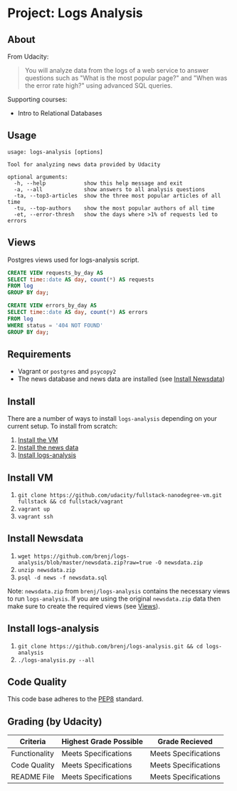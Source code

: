 Project: Logs Analysis
======================

About
-----
From Udacity:
> You will analyze data from the logs of a web service to answer questions
such as "What is the most popular page?" and "When was the error rate high?"
using advanced SQL queries.

Supporting courses:
  * Intro to Relational Databases
  
Usage
-----
```console
usage: logs-analysis [options]

Tool for analyzing news data provided by Udacity

optional arguments:
  -h, --help            show this help message and exit
  -a, --all             show answers to all analysis questions
  -ta, --top3-articles  show the three most popular articles of all time
  -tu, --top-authors    show the most popular authors of all time
  -et, --error-thresh   show the days where >1% of requests led to errors
```

Views
-----
Postgres views used for logs-analysis script.

```sql
CREATE VIEW requests_by_day AS
SELECT time::date AS day, count(*) AS requests
FROM log
GROUP BY day;
```

```sql
CREATE VIEW errors_by_day AS
SELECT time::date AS day, count(*) AS errors
FROM log
WHERE status = '404 NOT FOUND'
GROUP BY day;
```

Requirements
------------
* Vagrant or `postgres` and `psycopy2`
* The news database and news data are installed (see [Install Newsdata](https://github.com/brenj/logs-analysis#install-newsdata))

Install
-------
There are a number of ways to install `logs-analysis` depending on your
current setup. To install from scratch:

1. [Install the VM](https://github.com/brenj/logs-analysis#install-vm)
2. [Install the news data](https://github.com/brenj/logs-analysis#install-newsdata)
3. [Install logs-analysis](https://github.com/brenj/logs-analysis#install-logs-analysis)

Install VM
----------
1. `git clone https://github.com/udacity/fullstack-nanodegree-vm.git fullstack && cd fullstack/vagrant`
2. `vagrant up`
3. `vagrant ssh`

Install Newsdata
----------------
1. `wget https://github.com/brenj/logs-analysis/blob/master/newsdata.zip?raw=true -O newsdata.zip`
2. `unzip newsdata.zip`
3. `psql -d news -f newsdata.sql`

Note: `newsdata.zip` from `brenj/logs-analysis` contains the necessary views
to run `logs-analysis`. If you are using the original `newsdata.zip` data then
make sure to create the required views (see [Views](https://github.com/brenj/logs-analysis#views)).

Install logs-analysis
---------------------
1. `git clone https://github.com/brenj/logs-analysis.git && cd logs-analysis`
2. `./logs-analysis.py --all`

Code Quality
------------
This code base adheres to the [PEP8](https://www.python.org/dev/peps/pep-0008/) standard.

Grading (by Udacity)
--------------------

Criteria       |Highest Grade Possible  |Grade Recieved
---------------|------------------------|-------------------
Functionality  |Meets Specifications    |Meets Specifications
Code Quality   |Meets Specifications    |Meets Specifications
README File    |Meets Specifications    |Meets Specifications
